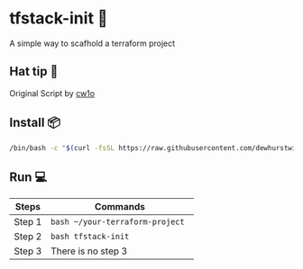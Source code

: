 # tfstack-init 🔧

A simple way to scafhold a terraform project

## Hat tip 🎩

Original Script by [cw1o](https://github.com/cw1o)

## Install 📦

```bash
/bin/bash -c "$(curl -fsSL https://raw.githubusercontent.com/dewhurstwill/tfstack-init/main/install.sh)" 
```

## Run 💻

|Steps|Commands|
|-|-|
| Step 1 | ```bash ~/your-terraform-project ``` |
| Step 2 | ```bash tfstack-init ``` |
| Step 3 | There is no step 3 |
